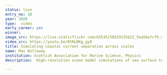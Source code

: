 ```yaml
---
status: live
entry_no: 10
year: 2020
type:  video
early_career: yes 
winner: 
image_src: https://live.staticflickr.com/65535/50533535622_5ea56e7cf9_o_d.jpg
video_src: https://youtu.be/BtNLBKg_gy8
title: Simulating coastal current separation across scales
name: Max Holloway
institution: Scottish Association for Marine Science, Physics
description:  High-resolution ocean model simulations of sea surface temperature (SST) and current velocities, capturing 				 current separation along the north-east coastline of the island of Rum, on the Scottish west coast. Each panel 				 shows a different simulation using the Finite Volume Community Ocean Model (FVCOM) zoomed in on the Rum coastline 				 around a fish farm. The resolution increases from left to right, with minimum element 				 sizes of ~200 m (low resolution; panel A), ~30 m (panel B), and 5 m (highest resolution, panel C). The higher 				 resolution simulations are nested within the lower resolution domains. As resolution increases, so does the 				 emergence of new physical features in the flow, including coastal current separation events in the highest 				 resolution domain (panel C). This was undertaken as part of the OffAqua project, which is evaluating the environmental 				 conditions required for the development of offshore aquaculture.
  
---
```

